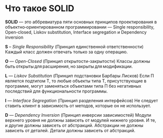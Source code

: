 # Что такое SOLID
**SOLID** — это аббревиатура пяти основных принципов проектирования в объектно‑ориентированном программировании — Single responsibility, Open-closed, Liskov substitution, Interface segregation и Dependency inversion

**S** – *Single* *Responsibility* (Принцип единственной ответственности)
Каждый класс должен отвечать только за одну операцию.

**O** — *Open-Closed* (Принцип открытости-закрытости)
Классы должны  быть открыты для расширения, но закрыты для модификации.

**L** — *Liskov* *Substitution* (Принцип подстановки Барбары Лисков)
Если П является подтипом Т, то любые объекты типа Т, присутствующие в программе, могут заменяться объектами типа П без негативных последствий для функциональности программы.

**I** — *Interface* *Segregation* (Принцип разделения интерфейсов)
Не следует ставить клиент в зависимость от методов, которые он не использует.

**D** — *Dependency* *Inversion* (Принцип инверсии зависимостей)
Модули верхнего уровня не должны зависеть от модулей нижнего уровня. И те, и другие должны зависеть от абстракций. Абстракции не должны зависеть от деталей. Детали должны зависеть от абстракций.

